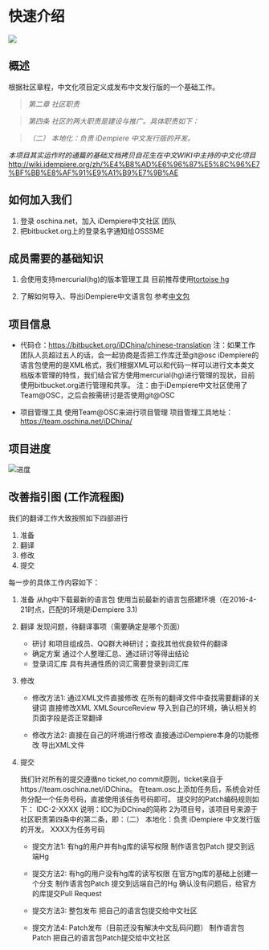 快速介绍
===

![](http://static.oschina.net/uploads/space/2016/0430/172943_5b3K_221502.png)

## 概述

根据社区章程，中文化项目定义成发布中文发行版的一个基础工作。

> *第二章 社区职责*

> *第四条 社区的两大职责是建设与推广。具体职责如下：*

>*（二） 本地化：负责 iDempiere 中文发行版的开发。*

_本项目其实运作时的通篇的基础文档拷贝自花生在中文WIKI中主持的中文化项目_
http://wiki.idempiere.org/zh/%E4%B8%AD%E6%96%87%E5%8C%96%E7%BF%BB%E8%AF%91%E9%A1%B9%E7%9B%AE

## 如何加入我们

1. 登录 oschina.net，加入 iDempiere中文社区 团队
2. 把bitbucket.org上的登录名字通知给OSSSME

## 成员需要的基础知识

1. 会使用支持mercurial(hg)的版本管理工具
目前推荐使用[tortoise hg](http://tortoisehg.bitbucket.org/)

2. 了解如何导入、导出iDempiere中文语言包
参考[中文包](http://idempiere_guide_fi.mydoc.io/?t=79628#widget_2133461)

## 项目信息

* 代码仓：https://bitbucket.org/iDChina/chinese-translation
注：如果工作团队人员超过五人的话，会一起协商是否把工作库迁至git@osc
iDempiere的语言包使用的是XML格式，我们根据XML可以和代码一样可以进行文本类文档版本管理的特性，我们结合官方使用mercurial(hg)进行管理的现状，目前使用bitbucket.org进行管理和共享。
注：由于iDempiere中文社区使用了Team@OSC，之后会按需研讨是否使用git@OSC

* 项目管理工具
使用Team@OSC来进行项目管理
项目管理工具地址：https://team.oschina.net/iDChina/

## 项目进度

![进度](http://progressed.io/bar/10?title=progress)

## 改善指引图 (工作流程图)

我们的翻译工作大致按照如下四部进行
1. 准备
2. 翻译
3. 修改
4. 提交

每一步的具体工作内容如下：
1. 准备
从hg中下载最新的语言包
使用当前最新的语言包搭建环境（在2016-4-21时点，匹配的环境是iDempiere 3.1)

2. 翻译
发现问题，待翻译事项（需要确定是哪个页面）
    * 研讨
      和项目组成员、QQ群大神研讨；查找其他优良软件的翻译
    * 确定方案
      通过个人整理汇总、通过研讨等得出结论
    * 登录词汇库
      具有共通性质的词汇需要登录到词汇库

3. 修改
    * 修改方法1: 通过XML文件直接修改
      在所有的翻译文件中查找需要翻译的关键词
      直接修改XML
      XMLSourceReview
      导入到自己的环境，确认相关的页面字段是否正常翻译

    * 修改方法2: 直接在自己的环境进行修改
      直接通过iDempiere本身的功能修改
      导出XML文件

4. 提交

    我们针对所有的提交遵循no ticket,no commit原则，ticket来自于https://team.oschina.net/iDChina。
    在team.osc上添加任务后，系统会对任务分配一个任务号码，直接使用该任务号码即可。
    提交时的Patch编码规则如下：
    IDC-2-XXXX
    说明：IDC为iDChina的简称
         2为项目号，该项目号来源于社区职责第四条中的第二条，即：（二） 本地化：负责 iDempiere 中文发行版的开发。
         XXXX为任务号码

    * 提交方法1: 有hg的用户并有hg库的读写权限
      制作语言包Patch
      提交到远端Hg

    * 提交方法2: 有hg的用户没有hg库的读写权限
      在官方hg库的基础上创建一个分支
      制作语言包Patch
      提交到远端自己的Hg
      确认没有问题后，给官方的库提交Pull Request

    * 提交方法3: 整包发布
      把自己的语言包提交给中文社区

    * 提交方法4: Patch发布（目前还没有解决中文乱码问题）
      制作语言包Patch
      把自己的语言包Patch提交给中文社区



